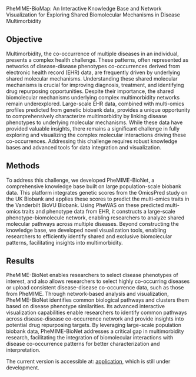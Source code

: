 PheMIME-BioMap: An Interactive Knowledge Base and Network Visualization for Exploring Shared Biomolecular Mechanisms in Disease Multimorbidity

## Objective

Multimorbidity, the co-occurrence of multiple diseases in an individual, presents a complex health challenge. These patterns, often represented as networks of disease-disease phenotypes co-occurrences derived from electronic health record (EHR) data, are frequently driven by underlying shared molecular mechanisms. Understanding these shared molecular mechanisms is crucial for improving diagnosis, treatment, and identifying drug repurposing opportunities. Despite their importance, the shared biomolecular mechanisms underlying complex multimorbidity networks remain underexplored. Large-scale EHR data, combined with multi-omics profiles predicted from genetic biobank data, provides a unique opportunity to comprehensively characterize multimorbidity by linking disease phenotypes to underlying molecular mechanisms. While these data have provided valuable insights, there remains a significant challenge in fully exploring and visualizing the complex molecular interactions driving these co-occurrences. Addressing this challenge requires robust knowledge bases and advanced tools for data integration and visualization. 

## Methods

To address this challenge, we developed PheMIME-BioNet, a comprehensive knowledge base built on large population-scale biobank data. This platform integrates genetic scores from the OmicsPred study on the UK Biobank and applies these scores to predict the multi-omics traits in the Vanderbilt BioVU Biobank. Using PheWAS on these predicted multi-omics traits and phenotype data from EHR, it constructs a large-scale phenotype-biomolecule network, enabling researchers to analyze shared molecular pathways across multiple diseases. Beyond constructing the knowledge base, we developed novel visualization tools, enabling researchers to efficiently identify shared and exclusive biomolecular patterns, facilitating insights into multimorbidity.

## Results

PheMIME-BioNet enables researchers to select disease phenotypes of interest, and also allows researchers to select highly co-occurring diseases or upload consistent disease-disease co-occurrence data, such as those from PheMIME. Through network-based analysis and visualization, PheMIME-BioNet identifies common biological pathways and clusters them based on disease phenotype similarities. Its advanced interactive visualization capabilities enable researchers to identify common pathways across disease-disease co-occurrence network and provide insights into potential drug repurposing targets. By leveraging large-scale population biobank data, PheMIME-BioNet addresses a critical gap in multimorbidity research, facilitating the integration of biomolecular interactions with disease co-occurrence patterns for better characterization and interpretation.


The current version is accessible at: [application](https://prod.tbilab.org/content/99395bec-6a59-4526-b1cf-e973e774626), which is still under development.